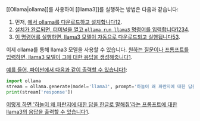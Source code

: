 [[Ollama|ollama]]를 사용하여 [[llama3]]를 실행하는 방법은 다음과 같습니다:

1. 먼저, [에서 ollama를 다운로드하고 설치합니다](https://ollama.com/%29)[1](https://devmeta.tistory.com/68)[2](https://rubywind.tistory.com/124).
2. [설치가 완료되면, 터미널을 열고 `ollama run llama3` 명령어를 입력합니다](https://devmeta.tistory.com/68)[1](https://devmeta.tistory.com/68)[2](https://rubywind.tistory.com/124)[3](https://www.developerfastlane.com/blog/ollama-usage-guide)[4](https://discuss.pytorch.kr/t/ollama-llama3/4122).
3. [이 명령어를 실행하면, llama3 모델이 자동으로 다운로드되고 실행됩니다](https://ollama.com/%29)[5](https://bing.com/search?q=ollama%EB%A1%9C+llama3+%EB%8F%8C%EB%A6%AC%EB%8A%94%EB%B2%95)[3](https://www.developerfastlane.com/blog/ollama-usage-guide).

이제 ollama를 통해 llama3 모델을 사용할 수 있습니다. [원하는 질문이나 프롬프트를 입력하면, llama3 모델이 그에 대한 응답을 생성해줍니다](https://devmeta.tistory.com/68)[1](https://devmeta.tistory.com/68).

[예를 들어, 파이썬에서 다음과 같이 출력할 수 있습니다](https://devmeta.tistory.com/68)[1](https://devmeta.tistory.com/68):

```python
import ollama
stream = ollama.generate(model='llama3', prompt='하늘이 왜 파란지에 대한 답을 한글로 말해줘')
print(stream['response'])
```

[이렇게 하면 '하늘이 왜 파란지에 대한 답을 한글로 말해줘’라는 프롬프트에 대한 llama3의 응답을 출력할 수 있습니다](https://devmeta.tistory.com/68)[1](https://devmeta.tistory.com/68).